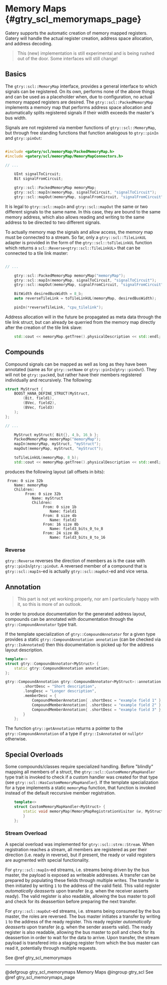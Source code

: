 # Memory Maps {#gtry_scl_memorymaps_page}

Gatery supports the automatic creation of memory mapped registers.
Gatery will handle the actual register creation, address space allocation, and address decoding.

> This (new) implementation is still experimental and is being rushed out of the door.
> Some interfaces will still change!

## Basics

The `gtry::scl::MemoryMap` interface, provides a general interface to which signals can be registered.
On its own, performs none of the above things and can be used as a placeholder when, due to configuration, no actual memory mapped registers are desired.
The `gtry::scl::PackedMemoryMap` implements a memory map that performs address space allocation and automatically splits registered signals if their width exceeds the master's bus width.

Signals are not registered via member functions of `gtry::scl::MemoryMap`, but through free standing functions that function analogous to `gtry::pinIn` and `gtry::pinOut`:
```cpp

#include <gatery/scl/memoryMap/PackedMemoryMap.h>
#include <gatery/scl/memoryMap/MemoryMapConnectors.h>

// ...

	UInt signalToCircuit;
	Bit signalFromCircuit;

	gtry::scl::PackedMemoryMap memoryMap;
	gtry::scl::mapIn(memoryMap, signalToCircuit, "signalToCircuit");
	gtry::scl::mapOut(memoryMap, signalFromCircuit, "signalFromCircuit");

```

It is legal to `gtry::scl::mapIn` and `gtry::scl::mapOut` the same or two different signals to the same name.
In this case, they are bound to the same memory address, which also allows reading and writing to the same address to be directed to two different signals.


To actually memory map the signals and allow access, the memory map must be connected to a stream.
So far, only a `gtry::scl::TileLinkUL` adapter is provided in the form of the `gtry::scl::toTileLinkUL` function which returns a `scl::Reverse<gtry::scl::TileLinkUL>` that can be connected to a tile link master:
```cpp

// ...

	gtry::scl::PackedMemoryMap memoryMap("memoryMap");
	gtry::scl::mapIn(memoryMap, signalToCircuit, "signalToCircuit");
	gtry::scl::mapOut(memoryMap, signalFromCircuit, "signalFromCircuit");

	BitWidth desiredBusWidth = 8_b;
	auto reverseTileLink = toTileLinkUL(memoryMap, desiredBusWidth);

	pinIn(*reverseTileLink, "cpu_tilelink");

```

Address allocation will in the future be propagated as meta data through the tile link struct, but can already be querried from the memory map directly after the creation of the tile link slave:
```cpp
	std::cout << memoryMap.getTree().physicalDescription << std::endl;
```

## Compounds

Compound signals can be mapped as well as long as they have been annotated (same as for `gtry::setName` or `gtry::pinIn`/`gtry::pinOut`).
They will not be `gtry::pack`ed, but rather have their members registered individually and recursively.
The following:
```cpp
struct MyStruct {
	BOOST_HANA_DEFINE_STRUCT(MyStruct,
		(Bit, field1),
		(BVec, field2),
		(BVec, field3)
	);
};

// ...

	MyStruct myStruct{ Bit{}, 4_b, 16_b };
	PackedMemoryMap memoryMap("memoryMap");
	mapIn(memoryMap, myStruct, "myStruct");
	mapOut(memoryMap, myStruct, "myStruct");

	toTileLinkUL(memoryMap, 8_b);
	std::cout << memoryMap.getTree().physicalDescription << std::endl;
```
produces the following layout (all offsets in bits):
```
 From: 0 size 32b
    Name: memoryMap
    Children: 
         From: 0 size 32b
            Name: myStruct
            Children: 
                 From: 0 size 1b
                    Name: field1
                 From: 8 size 4b
                    Name: field2
                 From: 16 size 8b
                    Name: field3_bits_0_to_8
                 From: 24 size 8b
                    Name: field3_bits_8_to_16
```

### Reverse

`gtry::Reverse` reverses the direction of members as is the case with `gtry::pinIn`/`gtry::pinOut`.
A reversed member of a compound that is `gtry::scl::mapIn`-ed is actually `gtry::scl::mapOut`-ed and vice versa.

## Annotation

> This part is not yet working properly, nor am I particularly happy with it, so this is more of an outlook.

In order to produce documentation for the generated address layout, compounds can be annotated with documentation through the `gtry::CompoundAnnotator` type trait.

If the template specialization of `gtry::CompoundAnnotator` for a given type provides a static `gtry::CompoundAnnotation annotation` (can be checked via `gtry::IsAnnotated`) then this documentation is picked up for the address layout description.

```cpp
template<>
struct gtry::CompoundAnnotator<MyStruct> {
	static gtry::CompoundAnnotation annotation;
};

gtry::CompoundAnnotation gtry::CompoundAnnotator<MyStruct>::annotation = {
		.shortDesc = "Short description",
		.longDesc = "Longer description",
		.memberDesc = {
			CompoundMemberAnnotation{ .shortDesc = "example field 1" },
			CompoundMemberAnnotation{ .shortDesc = "example field 2" },
			CompoundMemberAnnotation{ .shortDesc = "example field 3" },
		}
	};
```

The function `gtry::getAnnotation` returns a pointer to the `gtry::CompoundAnnotation` of a type if `gtry::IsAnnotated` or `nullptr` otherwise.

## Special Overloads

Some compounds/classes require specialized handling.
Before "blindly" mapping all members of a struct, the `gtry::scl::CustomMemoryMapHandler` type trait is invoked to check if a custom handler was created for that type (see `gtry::scl::HasCustomMemoryMapHandler`).
If the template specialization for a type implements a static `memoryMap` function, that function is invoked instead of the default reccursive member registration.
```cpp
	template<>
	struct CustomMemoryMapHandler<MyStruct> {
		static void memoryMap(MemoryMapRegistrationVisitor &v, MyStruct &signal, bool isReverse, std::string_view name, const CompoundMemberAnnotation *annotation) {
		}
	};
```

### Stream Overload

A special overload was implemented for `gtry::scl::strm::Stream`.
When registration reaches a stream, all members are registered as per their direction (i.e. ready in reverse), but if present, the ready or valid registers are augmented with special functionality.

For `gtry::scl::mapIn`-ed streams, i.e. streams being driven by the bus master, the payload is exposed as writeable addresses.
A transfer can be prepared by populating these fields through multiple writes.
The transfer is then initiated by writing `1` to the address of the valid field.
This valid register *automatically deasserts* upon transfer (e.g. when the receiver asserts ready).
The valid register is also readable, allowing the bus master to poll and check for its deassertion before preparing the next transfer.

For `gtry::scl::mapOut`-ed streams, i.e. streams being consumed by the bus master, the roles are reversed.
The bus master initiates a transfer by writing `1` to the address of the ready register.
This ready register *automatically deasserts* upon transfer (e.g. when the sender asserts valid).
The ready register is also readable, allowing the bus master to poll and check for its deassertion in order to wait for the data to arrive.
Upon transfer, the stream payload is transfered into a staging register from which the bus master can read it, potentially through multiple requests.



See @ref gtry_scl_memorymaps

------------------------------

@defgroup gtry_scl_memorymaps Memory Maps
@ingroup gtry_scl
See @ref gtry_scl_memorymaps_page
